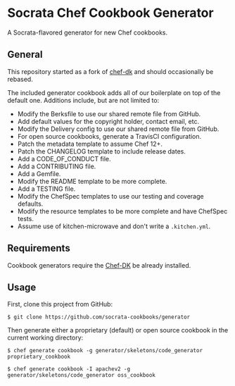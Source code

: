 # Socrata Chef Cookbook Generator

A Socrata-flavored generator for new Chef cookbooks.

## General

This repository started as a fork of [chef-dk](https://github.com/chef/chef-dk) and should occasionally be rebased.

The included generator cookbook adds all of our boilerplate on top of the default one. Additions include, but are not limited to:

- Modify the Berksfile to use our shared remote file from GitHub.
- Add default values for the copyright holder, contact email, etc.
- Modify the Delivery config to use our shared remote file from GitHub.
- For open source cookbooks, generate a TravisCI configuration.
- Patch the metadata template to assume Chef 12+.
- Patch the CHANGELOG template to include release dates.
- Add a CODE_OF_CONDUCT file.
- Add a CONTRIBUTING file.
- Add a Gemfile.
- Modify the README template to be more complete.
- Add a TESTING file.
- Modify the ChefSpec templates to use our testing and coverage defaults.
- Modify the resource templates to be more complete and have ChefSpec tests.
- Assume use of kitchen-microwave and don't write a `.kitchen.yml`.

## Requirements

Cookbook generators require the [Chef-DK](https://github.com/chef/chef-dk) be already installed.

## Usage

First, clone this project from GitHub:

```shell
$ git clone https://github.com/socrata-cookbooks/generator
```

Then generate either a proprietary (default) or open source cookbook in the current working directory:

```shell
$ chef generate cookbook -g generator/skeletons/code_generator proprietary_cookbook

$ chef generate cookbook -I apachev2 -g generator/skeletons/code_generator oss_cookbook
```
